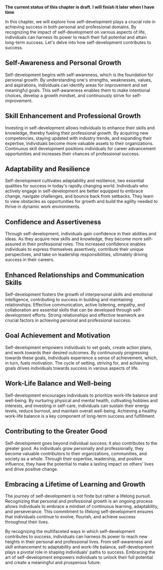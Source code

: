 **The current status of this chapter is draft. I will finish it later when I have time**

In this chapter, we will explore how self-development plays a crucial role in achieving success in both personal and professional domains. By recognizing the impact of self-development on various aspects of life, individuals can harness its power to reach their full potential and attain long-term success. Let's delve into how self-development contributes to success.

Self-Awareness and Personal Growth
----------------------------------

Self-development begins with self-awareness, which is the foundation for personal growth. By understanding one's strengths, weaknesses, values, and aspirations, individuals can identify areas for improvement and set meaningful goals. This self-awareness enables them to make intentional choices, develop a growth mindset, and continuously strive for self-improvement.

Skill Enhancement and Professional Growth
-----------------------------------------

Investing in self-development allows individuals to enhance their skills and knowledge, thereby fueling their professional growth. By acquiring new competencies, staying updated with industry trends, and expanding their expertise, individuals become more valuable assets to their organizations. Continuous skill development positions individuals for career advancement opportunities and increases their chances of professional success.

Adaptability and Resilience
---------------------------

Self-development cultivates adaptability and resilience, two essential qualities for success in today's rapidly changing world. Individuals who actively engage in self-development are better equipped to embrace change, navigate challenges, and bounce back from setbacks. They learn to view obstacles as opportunities for growth and build the agility needed to thrive in dynamic work environments.

Confidence and Assertiveness
----------------------------

Through self-development, individuals gain confidence in their abilities and ideas. As they acquire new skills and knowledge, they become more self-assured in their professional roles. This increased confidence enables individuals to express themselves assertively, contribute their unique perspectives, and take on leadership responsibilities, ultimately driving success in their careers.

Enhanced Relationships and Communication Skills
-----------------------------------------------

Self-development fosters the growth of interpersonal skills and emotional intelligence, contributing to success in building and maintaining relationships. Effective communication, active listening, empathy, and collaboration are essential skills that can be developed through self-development efforts. Strong relationships and effective teamwork are crucial factors in achieving personal and professional success.

Goal Achievement and Motivation
-------------------------------

Self-development empowers individuals to set goals, create action plans, and work towards their desired outcomes. By continuously progressing towards these goals, individuals experience a sense of achievement, which, in turn, fuels motivation. The cycle of setting, striving for, and achieving goals drives individuals towards success in various aspects of life.

Work-Life Balance and Well-being
--------------------------------

Self-development encourages individuals to prioritize work-life balance and well-being. By nurturing physical and mental health, cultivating hobbies and interests, and investing in self-care, individuals can sustain their energy levels, reduce burnout, and maintain overall well-being. Achieving a healthy work-life balance is a key component of long-term success and fulfillment.

Contributing to the Greater Good
--------------------------------

Self-development goes beyond individual success; it also contributes to the greater good. As individuals grow personally and professionally, they become valuable contributors to their organizations, communities, and society as a whole. Through their expertise, leadership, and positive influence, they have the potential to make a lasting impact on others' lives and drive positive change.

Embracing a Lifetime of Learning and Growth
-------------------------------------------

The journey of self-development is not finite but rather a lifelong pursuit. Recognizing that personal and professional growth is an ongoing process allows individuals to embrace a mindset of continuous learning, adaptability, and perseverance. This commitment to lifelong self-development ensures that individuals continue to evolve, flourish, and achieve success throughout their lives.

By recognizing the multifaceted ways in which self-development contributes to success, individuals can harness its power to reach new heights in their personal and professional lives. From self-awareness and skill enhancement to adaptability and work-life balance, self-development plays a pivotal role in shaping individuals' paths to success. Embracing the art of self-development empowers individuals to unlock their full potential and create a meaningful and prosperous future.
